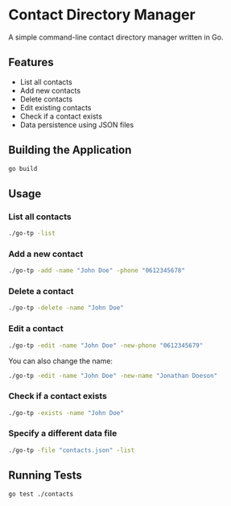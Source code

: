 # Contact Directory Manager

A simple command-line contact directory manager written in Go.

## Features

- List all contacts
- Add new contacts
- Delete contacts
- Edit existing contacts
- Check if a contact exists
- Data persistence using JSON files

## Building the Application

```bash
go build
```

## Usage

### List all contacts
```bash
./go-tp -list
```

### Add a new contact
```bash
./go-tp -add -name "John Doe" -phone "0612345678"
```

### Delete a contact
```bash
./go-tp -delete -name "John Doe"
```

### Edit a contact
```bash
./go-tp -edit -name "John Doe" -new-phone "0612345679"
```

You can also change the name:
```bash
./go-tp -edit -name "John Doe" -new-name "Jonathan Doeson"
```

### Check if a contact exists
```bash
./go-tp -exists -name "John Doe"
```

### Specify a different data file
```bash
./go-tp -file "contacts.json" -list
```

## Running Tests

```bash
go test ./contacts
``` 